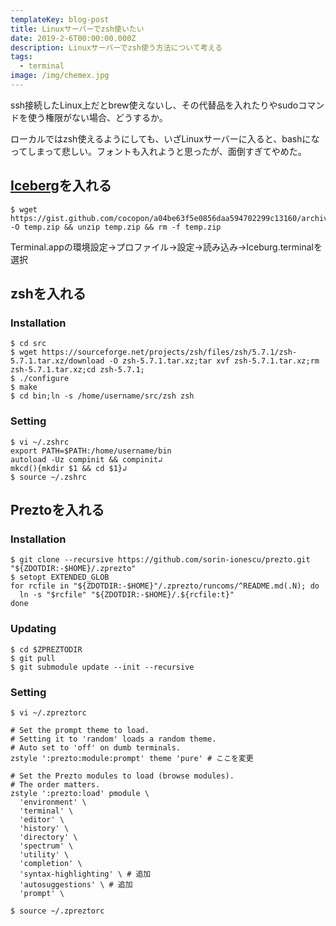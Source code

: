 ```yaml
---
templateKey: blog-post
title: Linuxサーバーでzsh使いたい
date: 2019-2-6T00:00:00.000Z
description: Linuxサーバーでzsh使う方法について考える
tags:
  - terminal
image: /img/chemex.jpg
---
```


ssh接続したLinux上だとbrew使えないし、その代替品を入れたりやsudoコマンドを使う権限がない場合、どうするか。

ローカルではzsh使えるようにしても、いざLinuxサーバーに入ると、bashになってしまって悲しい。フォントも入れようと思ったが、面倒すぎてやめた。

## [Iceberg](http://cocopon.github.io/iceberg.vim/)を入れる

```shell
$ wget https://gist.github.com/cocopon/a04be63f5e0856daa594702299c13160/archive/dd2499198fd1f5e1373167769f7da28a7e1a2152.zip -O temp.zip && unzip temp.zip && rm -f temp.zip
```

Terminal.appの環境設定→プロファイル→設定→読み込み→Iceburg.terminalを選択

## zshを入れる

### Installation

```shell
$ cd src
$ wget https://sourceforge.net/projects/zsh/files/zsh/5.7.1/zsh-5.7.1.tar.xz/download -O zsh-5.7.1.tar.xz;tar xvf zsh-5.7.1.tar.xz;rm zsh-5.7.1.tar.xz;cd zsh-5.7.1;
$ ./configure
$ make
$ cd bin;ln -s /home/username/src/zsh zsh
```

### Setting

```shell
$ vi ~/.zshrc
export PATH=$PATH:/home/username/bin
autoload -Uz compinit && compinit↲
mkcd(){mkdir $1 && cd $1}↲
$ source ~/.zshrc
```

## Preztoを入れる

### Installation

```shell
$ git clone --recursive https://github.com/sorin-ionescu/prezto.git "${ZDOTDIR:-$HOME}/.zprezto"
$ setopt EXTENDED_GLOB
for rcfile in "${ZDOTDIR:-$HOME}"/.zprezto/runcoms/^README.md(.N); do
  ln -s "$rcfile" "${ZDOTDIR:-$HOME}/.${rcfile:t}"
done
```

### Updating

```shell
$ cd $ZPREZTODIR
$ git pull
$ git submodule update --init --recursive
```

### Setting

```shell
$ vi ~/.zpreztorc

# Set the prompt theme to load.
# Setting it to 'random' loads a random theme.
# Auto set to 'off' on dumb terminals.
zstyle ':prezto:module:prompt' theme 'pure' # ここを変更

# Set the Prezto modules to load (browse modules).
# The order matters.
zstyle ':prezto:load' pmodule \
  'environment' \
  'terminal' \
  'editor' \
  'history' \
  'directory' \
  'spectrum' \
  'utility' \
  'completion' \
  'syntax-highlighting' \ # 追加
  'autosuggestions' \ # 追加
  'prompt' \
  
$ source ~/.zpreztorc
```


